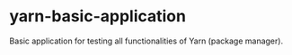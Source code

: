 # yarn-basic-application
Basic application for testing all functionalities of Yarn (package manager).
